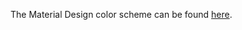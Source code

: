 The Material Design color scheme can be found [here](https://material.io/tools/color/#!/?view.left=0&view.right=1&primary.color=03396c&secondary.color=011f4b).
